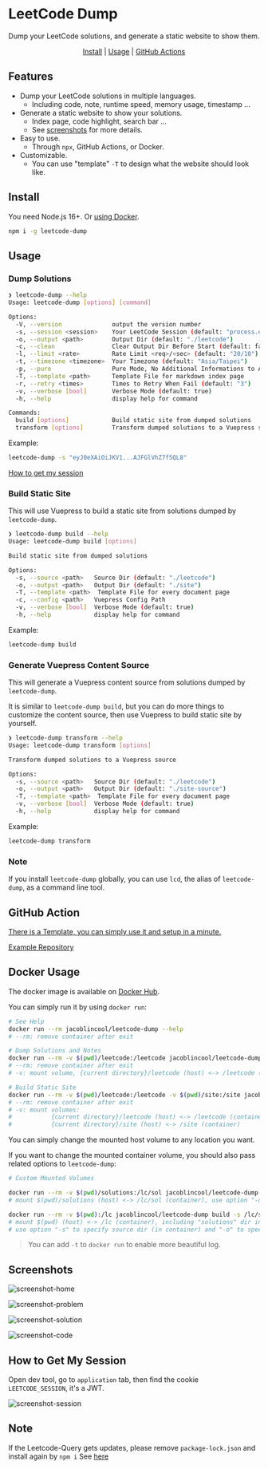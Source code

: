 # LeetCode Dump

<p align="center">
  Dump your LeetCode solutions, and generate a static website to show them.
</p>

<p align="center">
  <a href="#install">Install</a> |
  <a href="#usage">Usage</a> |
  <a href="#github-action">GitHub Actions</a>
</p>

## Features

- Dump your LeetCode solutions in multiple languages.
  - Including code, note, runtime speed, memory usage, timestamp ...
- Generate a static website to show your solutions.
  - Index page, code highlight, search bar ...
  - See [screenshots](#screenshots) for more details.
- Easy to use.
  - Through `npx`, GitHub Actions, or Docker.
- Customizable.
  - You can use "template" `-T` to design what the website should look like.

## Install

You need Node.js 16+. Or [using Docker](#docker-usage).

```sh
npm i -g leetcode-dump
```

## Usage

### Dump Solutions

```sh
❯ leetcode-dump --help
Usage: leetcode-dump [options] [command]

Options:
  -V, --version              output the version number
  -s, --session <session>    Your LeetCode Session (default: "process.env.LEETCODE_SESSION")
  -o, --output <path>        Output Dir (default: "./leetcode")
  -c, --clean                Clear Output Dir Before Start (default: false)
  -l, --limit <rate>         Rate Limit <req>/<sec> (default: "20/10")
  -t, --timezone <timezone>  Your Timezone (default: "Asia/Taipei")
  -p, --pure                 Pure Mode, No Additional Informations to Add (default: false)
  -T, --template <path>      Template File for markdown index page
  -r, --retry <times>        Times to Retry When Fail (default: "3")
  -v, --verbose [bool]       Verbose Mode (default: true)
  -h, --help                 display help for command

Commands:
  build [options]            Build static site from dumped solutions
  transform [options]        Transform dumped solutions to a Vuepress source
```

Example:

```sh
leetcode-dump -s "eyJ0eXAiOiJKV1...AJFGlVhZ7f5QL8"
```

[How to get my session](#how-to-get-my-session)

### Build Static Site

This will use Vuepress to build a static site from solutions dumped by `leetcode-dump`.

```sh
❯ leetcode-dump build --help
Usage: leetcode-dump build [options]

Build static site from dumped solutions

Options:
  -s, --source <path>   Source Dir (default: "./leetcode")
  -o, --output <path>   Output Dir (default: "./site")
  -T, --template <path>  Template File for every document page
  -c, --config <path>   Vuepress Config Path
  -v, --verbose [bool]  Verbose Mode (default: true)
  -h, --help            display help for command
```

Example:

```sh
leetcode-dump build
```

### Generate Vuepress Content Source

This will generate a Vuepress content source from solutions dumped by `leetcode-dump`.

It is similar to `leetcode-dump build`, but you can do more things to customize the content source, then use Vuepress to build static site by yourself.

```sh
❯ leetcode-dump transform --help
Usage: leetcode-dump transform [options]

Transform dumped solutions to a Vuepress source

Options:
  -s, --source <path>   Source Dir (default: "./leetcode")
  -o, --output <path>   Output Dir (default: "./site-source")
  -T, --template <path>  Template File for every document page
  -v, --verbose [bool]  Verbose Mode (default: true)
  -h, --help            display help for command
```

Example:

```sh
leetcode-dump transform
```

### Note

If you install `leetcode-dump` globally, you can use `lcd`, the alias of `leetcode-dump`, as a command line tool.

## GitHub Action

[There is a Template, you can simply use it and setup in a minute.](https://github.com/JacobLinCool/LeetCode-Solutions-Template)

[Example Repository](https://github.com/JacobLinCool/LeetCode-Solutions)

## Docker Usage

The docker image is available on [Docker Hub](https://hub.docker.com/r/jacoblincool/leetcode-dump).

You can simply run it by using `docker run`:

```sh
# See Help
docker run --rm jacoblincool/leetcode-dump --help
# --rm: remove container after exit
```

```sh
# Dump Solutions and Notes
docker run --rm -v $(pwd)/leetcode:/leetcode jacoblincool/leetcode-dump -s "YOUR_LEETCODE_SESSION"
# --rm: remove container after exit
# -v: mount volume, {current directory}/leetcode (host) <-> /leetcode (container)
```

```sh
# Build Static Site
docker run --rm -v $(pwd)/leetcode:/leetcode -v $(pwd)/site:/site jacoblincool/leetcode-dump build
# --rm: remove container after exit
# -v: mount volumes:
#           {current directory}/leetcode (host) <-> /leetcode (container)
#           {current directory}/site (host) <-> /site (container)
```

You can simply change the mounted host volume to any location you want.

If you want to change the mounted container volume, you should also pass related options to `leetcode-dump`:

```sh
# Custom Mounted Volumes

docker run --rm -v $(pwd)/solutions:/lc/sol jacoblincool/leetcode-dump -s "YOUR_LEETCODE_SESSION" -o /lc/sol
# mount $(pwd)/solutions (host) <-> /lc/sol (container), use option "-o" to specify output dir (in container)

docker run --rm -v $(pwd):/lc jacoblincool/leetcode-dump build -s /lc/solutions -o /lc/site
# mount $(pwd) (host) <-> /lc (container), including "solutions" dir in previous step
# use option "-s" to specify source dir (in container) and "-o" to specify output dir (in container)
```

> You can add `-t` to `docker run` to enable more beautiful log.

## Screenshots

![screenshot-home](./screenshots/screenshot-home.png)

![screenshot-problem](./screenshots/screenshot-problem.png)

![screenshot-solution](./screenshots/screenshot-solution.png)

![screenshot-code](./screenshots/screenshot-code.png)

## How to Get My Session

Open dev tool, go to `application` tab, then find the cookie `LEETCODE_SESSION`, it's a JWT.

![screenshot-session](./screenshots/screenshot-session.png)

## Note
If the Leetcode-Query gets updates, please remove `package-lock.json` and install again by `npm i`
See [here](https://stackoverflow.com/a/64274176)